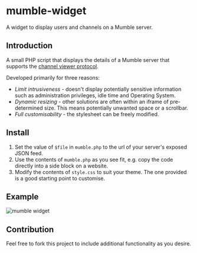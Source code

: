 mumble-widget
=============

A widget to display users and channels on a Mumble server.

Introduction
------------

A small PHP script that displays the details of a Mumble server that supports the [channel viewer protocol](http://mumble.sourceforge.net/Channel_Viewer_Protocol).

Developed primarily for three reasons:

* *Limit intrusiveness* - doesn't display potentially sensitive information such as administration privileges, idle time and Operating System.
* *Dynamic resizing* - other solutions are often within an iframe of pre-determined size. This means potentially unwanted space or a scrollbar.
* *Full customisability* - the stylesheet can be freely modified.

Install
-------

1. Set the value of `$file` in `mumble.php` to the url of your server's exposed JSON feed.
2. Use the contents of `mumble.php` as you see fit, e.g. copy the code directly into a side block on a website.
3. Modify the contents of `style.css` to suit your theme. The one provided is a good starting point to customise.

Example
------------
![mumble widget](https://www.ceva24.dev/public/images/mumble-widget.png "mumble-widget example screenshot")

Contribution
------------

Feel free to fork this project to include additional functionality as you desire.
